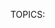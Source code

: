 TOPICS: <template>

# `<template>`

**HTML内容模板 `<template>` 元素**是一种用于保存客户端内容机制，该内容在加载页面时不会呈现，但随后可以在运行时使用JavaScript实例化。

将模板视为一个内容片段，存储在文档中供后续使用。虽然解析器在加载页面时确实会处理 **`<template>`** 元素的内容，但这样做只是为了确保这些内容有效；然而，元素的内容不会被呈现。

## 属性

此元素仅包含[全局属性](/zh-hans/webfrontend/HTML_Global_Attributes)。

## 示例

首先我们从示例的HTML部分开始。

```html
<table id="producttable">
  <thead>
    <tr>
      <td>UPC_Code</td>
      <td>Product_Name</td>
    </tr>
  </thead>
  <tbody>
    <!-- 现有数据可以可选地包括在这里 -->
  </tbody>
</table>

<template id="productrow">
  <tr>
    <td class="record"></td>
    <td></td>
  </tr>
</template>
```

首先，我们有一个表，稍后我们将使用JavaScript代码在其中插入内容。然后是模板，它描述了表示单个表行的HTML片段的结构。

既然已经创建了表并定义了模板，我们使用JavaScript将行插入到表中，每一行都是以模板为基础构建的。

```javascript
// 通过检查来测试浏览器是否支持HTML模板元素
// 用于保存模板元素的内容属性。
if ('content' in document.createElement('template')) {

  // 使用现有的HTML tbody实例化表和该行与模板
  let t = document.querySelector('#productrow'),
  td = t.content.querySelectorAll("td");
  td0].textContent = "1235646565";
  td1].textContent = "Stuff";

  // 克隆新行并将其插入表中
  let tb = document.getElementsByTagName("tbody");
  let clone = document.importNode(t.content, true);
  tb0].appendChild(clone);
  
  // 创建一个新行
  td0].textContent = "0384928528";
  td1].textContent = "Acme Kidney Beans";

  // 克隆新行并将其插入表中
  let clone2 = document.importNode(t.content, true);
  tb0].appendChild(clone2);

} else {
  // 找到另一种方法来添加行到表，因为不支持HTML模板元素。
}
```

结果是原始的HTML表格，通过JavaScript添加了两行新内容：

## 浏览器兼容性

| - | 谷歌 | 火狐 | Safari |
| :--- | :--- | :--- | :--- |
| `<template>` | 支持 | 支持 | 支持 |
